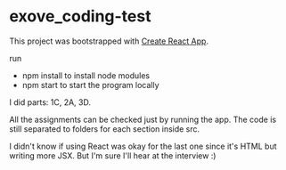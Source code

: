 # exove_coding-test

This project was bootstrapped with [Create React App](https://github.com/facebook/create-react-app).

run 
- npm install to install node modules
- npm start to start the program locally

I did parts: 1C, 2A, 3D.

All the assignments can be checked just by running the app. The code is still separated to folders for each section inside src.

I didn't know if using React was okay for the last one since it's HTML but writing more JSX. But I'm sure I'll hear at the interview :)
